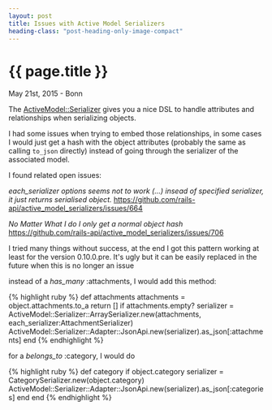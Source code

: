 ```yaml
---
layout: post
title: Issues with Active Model Serializers
heading-class: "post-heading-only-image-compact"
---
```


{{ page.title }}
================

<p class="meta">May 21st, 2015 - Bonn</p>

The <a href="https://github.com/rails-api/active_model_serializers">ActiveModel::Serializer</a> gives you a nice DSL to handle attributes and relationships when serializing objects.

I had some issues when trying to embed those relationships, in some cases I would just get a hash with the object attributes (probably the same as calling <code>to_json</code> directly) instead of going through the serializer of the associated model.

I found related open issues:

<em>each_serializer options seems not to work (...) insead of specified serializer, it just returns serialised object.</em>
<a href="https://github.com/rails-api/active_model_serializers/issues/664">https://github.com/rails-api/active_model_serializers/issues/664</a>

<em>No Matter What I do I only get a normal object hash</em>
<a href="https://github.com/rails-api/active_model_serializers/issues/706">https://github.com/rails-api/active_model_serializers/issues/706</a>

I tried many things without success, at the end I got this pattern working at least for the version 0.10.0.pre. It's ugly but it can be easily replaced in the future when this is no longer an issue

instead of a *has_many* :attachments, I would add this method:

{% highlight ruby %}
def attachments
  attachments = object.attachments.to_a
  return [] if attachments.empty?
  serializer = ActiveModel::Serializer::ArraySerializer.new(attachments, each_serializer:AttachmentSerializer)
  ActiveModel::Serializer::Adapter::JsonApi.new(serializer).as_json[:attachments]
end
{% endhighlight %}

for a *belongs_to* :category, I would do

{% highlight ruby %}
def category
  if object.category
    serializer = CategorySerializer.new(object.category)
    ActiveModel::Serializer::Adapter::JsonApi.new(serializer).as_json[:categories]
  end
end
{% endhighlight %}
